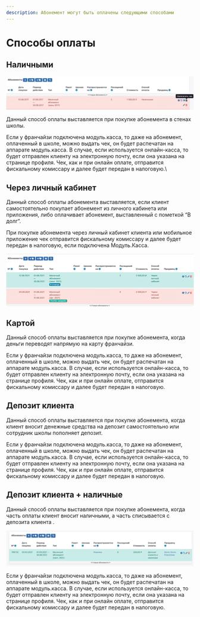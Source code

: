 ```yaml
---
description: Абонемент могут быть оплачены следующими способами
---
```


# Способы оплаты

## Наличными

![](<../.gitbook/assets/image (15) (1).png>)

Данный способ оплаты выставляется при покупке абонемента в стенах школы.

Если у франчайзи подключена модуль.касса, то даже на абонемент, оплаченный в школе, можно выдать чек, он будет распечатан на аппарате модуль.касса. В случае, если используется онлайн-касса, то будет отправлен клиенту на электронную почту, если она указана на странице профиля. Чек, как и при онлайн оплате, отправится фискальному комиссару и далее будет передан в налоговую.\


## Через личный кабинет

Данный способ оплаты абонемента выставляется, если клиент самостоятельно покупает абонемент из личного кабинета или приложения, либо оплачивает абонемент, выставленный с пометкой “В долг“.

При покупке абонемента через личный кабинет клиента или мобильное приложение чек отправится фискальному комиссару и далее будет передан в налоговую, если подключена Модуль.Касса.

![](<../.gitbook/assets/image (16) (1).png>)

## Картой

Данный способ оплаты выставляется при покупке абонемента, когда деньги переводят напрямую на карту франчайзи.

Если у франчайзи подключена модуль.касса, то даже на абонемент, оплаченный в школе, можно выдать чек, он будет распечатан на аппарате модуль.касса. В случае, если используется онлайн-касса, то будет отправлен клиенту на электронную почту, если она указана на странице профиля. Чек, как и при онлайн оплате, отправится фискальному комиссару и далее будет передан в налоговую.

## Депозит клиента

Данный способ оплаты выставляется при покупке абонемента, когда клиент вносит денежные средства на депозит самостоятельно или сотрудник школы пополняет депозит.

Если у франчайзи подключена модуль.касса, то даже на абонемент, оплаченный в школе, можно выдать чек, он будет распечатан на аппарате модуль.касса. В случае, если используется онлайн-касса, то будет отправлен клиенту на электронную почту, если она указана на странице профиля. Чек, как и при онлайн оплате, отправится фискальному комиссару и далее будет передан в налоговую.

## Депозит клиента + наличные

Данный способ оплаты выставляется при покупке абонемента, когда часть оплаты клиент вносит наличными, а часть списывается с депозита клиента .

![](<../.gitbook/assets/image (17) (1).png>)

Если у франчайзи подключена модуль.касса, то даже на абонемент, оплаченный в школе, можно выдать чек, он будет распечатан на аппарате модуль.касса. В случае, если используется онлайн-касса, то будет отправлен клиенту на электронную почту, если она указана на странице профиля. Чек, как и при онлайн оплате, отправится фискальному комиссару и далее будет передан в налоговую.
